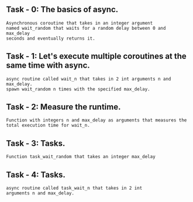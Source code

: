 ## Task - 0: The basics of async.

    Asynchronous coroutine that takes in an integer argument
    named wait_random that waits for a random delay between 0 and max_delay
    seconds and eventually returns it.


## Task - 1: Let's execute multiple coroutines at the same time with async.

    async routine called wait_n that takes in 2 int arguments n and max_delay.
    spawn wait_random n times with the specified max_delay.


## Task - 2: Measure the runtime.

    Function with integers n and max_delay as arguments that measures the
    total execution time for wait_n.


## Task - 3: Tasks.

    Function task_wait_random that takes an integer max_delay


## Task - 4: Tasks.

    async routine called task_wait_n that takes in 2 int
    arguments n and max_delay.
